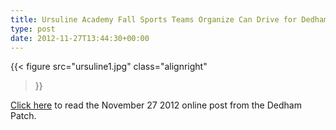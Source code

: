 ```yaml
---
title: Ursuline Academy Fall Sports Teams Organize Can Drive for Dedham Food Pantry
type: post
date: 2012-11-27T13:44:30+00:00
---
```

{{< figure
  src="ursuline1.jpg"
  class="alignright"
>}}

<a href="http://dedham.patch.com/articles/ursuline-academy-fall-sports-teams-organize-can-drive-for-dedham-food-pantry?ncid=newsltuspatc00000001#photo-12282945" target="_blank">Click here</a> to read the November 27 2012 online post from the Dedham Patch.
